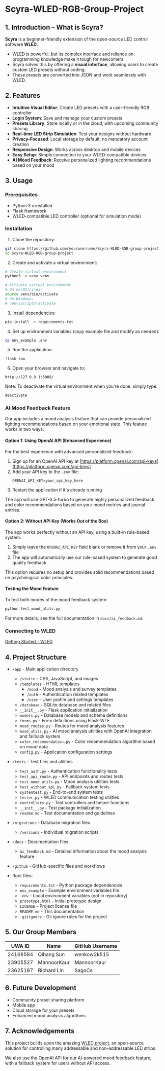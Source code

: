 # Scyra-WLED-RGB-Group-Project

## 1. Introduction – What is Scyra? 

**Scyra** is a beginner-friendly extension of the open-source LED control software **WLED**.
- WLED is powerful, but its complex interface and reliance on programming knowledge make it tough for newcomers.
- Scyra solves this by offering a **visual interface**, allowing users to create custom LED presets without coding.
- These presets are converted into JSON and work seamlessly with WLED.

## 2. Features 

- **Intuitive Visual Editor**: Create LED presets with a user-friendly RGB controller
- **Login System**: Save and manage your custom presets
- **Presets Library**: Store locally or in the cloud, with upcoming community sharing
- **Real-time LED Strip Simulation**: Test your designs without hardware
- **Privacy-Focused**: Local storage by default, no mandatory account creation
- **Responsive Design**: Works across desktop and mobile devices
- **Easy Setup**: Simple connection to your WLED-compatible devices
- **AI Mood Feedback**: Receive personalized lighting recommendations based on your mood

## 3. Usage 

### Prerequisites

- Python 3.x installed
- Flask framework
- WLED-compatible LED controller (optional for simulation mode)

### Installation

1. Clone the repository:
```bash
git clone https://github.com/yourusername/Scyra-WLED-RGB-group-project.git
cd Scyra-WLED-RGB-group-project
```

2. Create and activate a virtual environment:
```bash
# Create virtual environment
python3 -m venv venv

# Activate virtual environment
# On macOS/Linux:
source venv/bin/activate
# On Windows:
# venv\Scripts\activate
```

3. Install dependencies:
```bash
pip install -r requirements.txt
```

4. Set up environment variables (copy example file and modify as needed):
```bash
cp env_example .env
```

5. Run the application:
```bash
flask run
```

6. Open your browser and navigate to:
```
http://127.0.0.1:5000/
```

Note: To deactivate the virtual environment when you're done, simply type:
```bash
deactivate
```

### AI Mood Feedback Feature

Our app includes a mood analysis feature that can provide personalized lighting recommendations based on your emotional state. This feature works in two ways:

#### Option 1: Using OpenAI API (Enhanced Experience)

For the best experience with advanced personalized feedback:

1. Sign up for an OpenAI API key at [https://platform.openai.com/api-keys](https://platform.openai.com/api-keys)
2. Add your API key to the `.env` file:
   ```
   OPENAI_API_KEY=your_api_key_here
   ```
3. Restart the application if it's already running

The app will use GPT-3.5-turbo to generate highly personalized feedback and color recommendations based on your mood metrics and journal entries.

#### Option 2: Without API Key (Works Out of the Box)

The app works perfectly without an API key, using a built-in rule-based system:

1. Simply leave the `OPENAI_API_KEY` field blank or remove it from your `.env` file
2. The app will automatically use our rule-based system to generate good quality feedback

This option requires no setup and provides solid recommendations based on psychological color principles.

#### Testing the Mood Feature

To test both modes of the mood feedback system:
```bash
python test_mood_utils.py
```

For more details, see the full documentation in `docs/ai_feedback.md`.

### Connecting to WLED

[Getting Started - WLED](https://kno.wled.ge/basics/getting-started/)

## 4. Project Structure 

- `/app` - Main application directory
  - `/static` - CSS, JavaScript, and images
  - `/templates` - HTML templates
    - `/mood` - Mood analysis and survey templates
    - `/auth` - Authentication related templates
    - `/user` - User profile and settings templates
  - `/database` - SQLite database and related files
  - `__init__.py` - Flask application initialization
  - `models.py` - Database models and schema definitions
  - `forms.py` - Form definitions using Flask-WTF
  - `mood_routes.py` - Routes for mood analysis features
  - `mood_utils.py` - AI mood analysis utilities with OpenAI integration and fallback system
  - `color_recommendation.py` - Color recommendation algorithm based on mood data
  - `config.py` - Application configuration settings

- `/tests` - Test files and utilities
  - `test_auth.py` - Authentication functionality tests
  - `test_api_route.py` - API endpoints and routes tests
  - `test_mood_utils.py` - Mood analysis utilities tests
  - `test_without_api.py` - Fallback system tests
  - `systemtest.py` - End-to-end system tests
  - `tester.py` - WLED communication testing utilities
  - `controllers.py` - Test controllers and helper functions
  - `__init__.py` - Test package initialization
  - `readme.md` - Test documentation and guidelines

- `/migrations` - Database migration files
  - `/versions` - Individual migration scripts

- `/docs` - Documentation files
  - `ai_feedback.md` - Detailed information about the mood analysis feature

- `/github` - GitHub-specific files and workflows

- Root files:
  - `requirements.txt` - Python package dependencies
  - `env_example` - Example environment variables file
  - `.env` - Local environment variables (not in repository)
  - `prototype.html` - Initial prototype design
  - `LICENSE` - Project license file
  - `README.md` - This documentation
  - `.gitignore` - Git ignore rules for the project

## 5. Our Group Members 

| UWA ID    | Name           | GitHub Username |
|-----------|----------------|----------------|
| 24168584  | Qihang Sun     | wenkow2k515    |
| 23905527  | MannoorKaur    | MannoorKaur    |
| 23625197  | Richard Lin    | SagoCs         |

## 6. Future Development 

- Community preset sharing platform
- Mobile app
- Cloud storage for your presets
- Enhanced mood analysis algorithms

## 7. Acknowledgements 

This project builds upon the amazing [WLED project](https://github.com/Aircoookie/WLED), an open-source solution for controlling many addressable and non-addressable LED strips.

We also use the OpenAI API for our AI-powered mood feedback feature, with a fallback system for users without API access.
